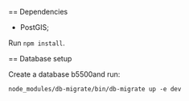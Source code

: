 == Dependencies

* PostGIS;

Run `npm install`.

== Database setup

Create a database b5500and run:

    node_modules/db-migrate/bin/db-migrate up -e dev